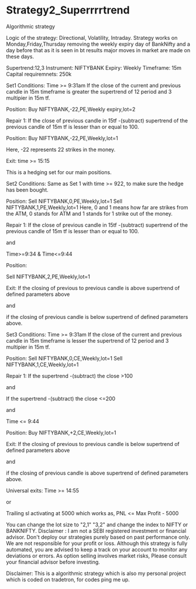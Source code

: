 # Strategy2_Superrrrtrend
Algorithmic strategy 

Logic of the strategy:
Directional, Volatility, Intraday.
Strategy works on Monday,Friday,Thursday removing the weekly expiry day of BankNifty and a day before that as it is seen in bt results major moves in market are made on these days.

Supertrend:12,3
Instrument: NIFTYBANK
Expiry: Weekly
Timeframe: 15m
Capital requiremnets: 250k

Set1
Conditions:
Time >= 9:31am
If the close of the current and previous candle in 15m timeframe is greater the supertrend of 12 period and 3 multipier in 15m tf.

Position:
Buy NIFTYBANK,-22,PE,Weekly expiry,lot=2

Repair 1:
If the close of previous candle in 15tf -(subtract) supertrend of the previous candle of 15m tf is lesser than or equal to 100.

Position:
Buy NIFTYBANK,-22,PE,Weekly,lot=1

Here, -22 represents 22 strikes in the money.

Exit: time >= 15:15

This is a hedging set for our main positions.


Set2
Conditions:
Same as Set 1 with time >= 922, to make sure the hedge has been bought.

Position:
Sell NIFTYBANK,0,PE,Weekly,lot=1
Sell NIFTYBANK,1,PE,Weekly,lot=1
Here, 0 and 1 means how far are strikes from the ATM, 0 stands for ATM and 1 stands for 1 strike out of the money.

Repair 1:
If the close of previous candle in 15tf -(subtract) supertrend of the previous candle of 15m tf is lesser than or equal to 100.

and

Time>=9:34 & Time<=9:44

Position:


Sell NIFTYBANK,2,PE,Weekly,lot=1


Exit:
If the closing of previous to previous candle is above supertrend of defined parameters above

and

if the closing of previous candle is below supertrend of defined parameters above.

Set3
Conditions:
Time >= 9:31am
If the close of the current and previous candle in 15m timeframe is lesser the supertrend of 12 period and 3 multipier in 15m tf.

Position:
Sell NIFTYBANK,0,CE,Weekly,lot=1
Sell NIFTYBANK,1,CE,Weekly,lot=1


Repair 1:
If the supertrend -(subtract) the close >100

and

If the supertrend -(subtract) the close <=200

and

Time <= 9:44

Position:
Buy NIFTYBANK,+2,CE,Weekly,lot=1

Exit: 
If the closing of previous to previous candle is below supertrend of defined parameters above

and

if the closing of previous candle is above supertrend of defined parameters above.


Universal exits:
Time >= 14:55

or

Trailing sl activating at 5000 which works as,
PNL <= Max Profit - 5000


You can change the lot size to "2,1" "3,2" and change the index to NIFTY or BANKNIFTY.
Disclaimer :  I am not a SEBI registered investment or financial advisor. Don't deploy our strategies purely based on past performance only. We are not responsible for your profit or loss. Although this strategy is fully automated, you are advised to keep a track on your account to monitor any deviations or errors. As option selling involves market risks, Please consult your financial advisor before investing.


Disclaimer: This is a algorithmic strategy which is also my personal project which is coded on tradetron, for codes ping me up.
